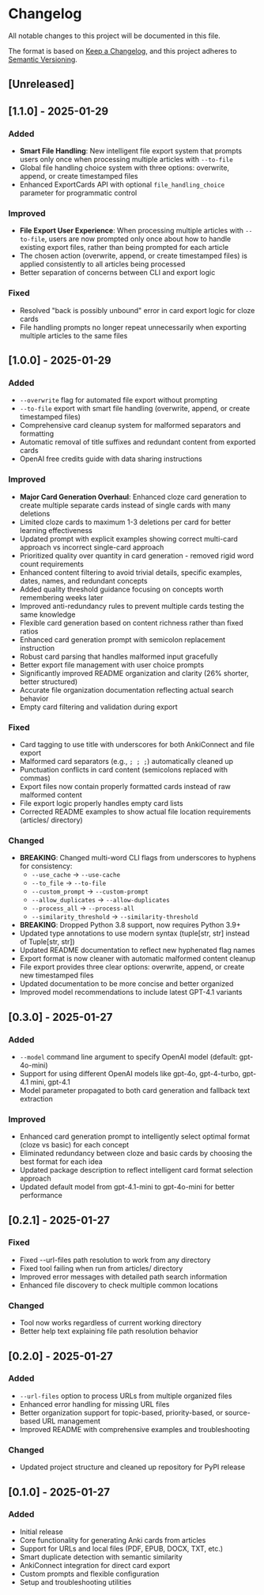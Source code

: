 # Changelog

All notable changes to this project will be documented in this file.

The format is based on [Keep a Changelog](https://keepachangelog.com/en/1.0.0/),
and this project adheres to [Semantic Versioning](https://semver.org/spec/v2.0.0.html).

## [Unreleased]

## [1.1.0] - 2025-01-29

### Added
- **Smart File Handling**: New intelligent file export system that prompts users only once when processing multiple articles with `--to-file`
- Global file handling choice system with three options: overwrite, append, or create timestamped files
- Enhanced ExportCards API with optional `file_handling_choice` parameter for programmatic control

### Improved
- **File Export User Experience**: When processing multiple articles with `--to-file`, users are now prompted only once about how to handle existing export files, rather than being prompted for each article
- The chosen action (overwrite, append, or create timestamped files) is applied consistently to all articles being processed
- Better separation of concerns between CLI and export logic

### Fixed
- Resolved "back is possibly unbound" error in card export logic for cloze cards
- File handling prompts no longer repeat unnecessarily when exporting multiple articles to the same files

## [1.0.0] - 2025-01-29

### Added
- `--overwrite` flag for automated file export without prompting
- `--to-file` export with smart file handling (overwrite, append, or create timestamped files)
- Comprehensive card cleanup system for malformed separators and formatting
- Automatic removal of title suffixes and redundant content from exported cards
- OpenAI free credits guide with data sharing instructions

### Improved
- **Major Card Generation Overhaul**: Enhanced cloze card generation to create multiple separate cards instead of single cards with many deletions
- Limited cloze cards to maximum 1-3 deletions per card for better learning effectiveness
- Updated prompt with explicit examples showing correct multi-card approach vs incorrect single-card approach
- Prioritized quality over quantity in card generation - removed rigid word count requirements
- Enhanced content filtering to avoid trivial details, specific examples, dates, names, and redundant concepts
- Added quality threshold guidance focusing on concepts worth remembering weeks later
- Improved anti-redundancy rules to prevent multiple cards testing the same knowledge
- Flexible card generation based on content richness rather than fixed ratios
- Enhanced card generation prompt with semicolon replacement instruction
- Robust card parsing that handles malformed input gracefully
- Better export file management with user choice prompts
- Significantly improved README organization and clarity (26% shorter, better structured)
- Accurate file organization documentation reflecting actual search behavior
- Empty card filtering and validation during export

### Fixed
- Card tagging to use title with underscores for both AnkiConnect and file export
- Malformed card separators (e.g., `; ; ;`) automatically cleaned up
- Punctuation conflicts in card content (semicolons replaced with commas)
- Export files now contain properly formatted cards instead of raw malformed content
- File export logic properly handles empty card lists
- Corrected README examples to show actual file location requirements (articles/ directory)

### Changed
- **BREAKING**: Changed multi-word CLI flags from underscores to hyphens for consistency:
  - `--use_cache` → `--use-cache`
  - `--to_file` → `--to-file`
  - `--custom_prompt` → `--custom-prompt`
  - `--allow_duplicates` → `--allow-duplicates`
  - `--process_all` → `--process-all`
  - `--similarity_threshold` → `--similarity-threshold`
- **BREAKING**: Dropped Python 3.8 support, now requires Python 3.9+
- Updated type annotations to use modern syntax (tuple[str, str] instead of Tuple[str, str])
- Updated README documentation to reflect new hyphenated flag names
- Export format is now cleaner with automatic malformed content cleanup
- File export provides three clear options: overwrite, append, or create new timestamped files
- Updated documentation to be more concise and better organized
- Improved model recommendations to include latest GPT-4.1 variants

## [0.3.0] - 2025-01-27

### Added
- `--model` command line argument to specify OpenAI model (default: gpt-4o-mini)
- Support for using different OpenAI models like gpt-4o, gpt-4-turbo, gpt-4.1 mini, gpt-4.1
- Model parameter propagated to both card generation and fallback text extraction

### Improved
- Enhanced card generation prompt to intelligently select optimal format (cloze vs basic) for each concept
- Eliminated redundancy between cloze and basic cards by choosing the best format for each idea
- Updated package description to reflect intelligent card format selection approach
- Updated default model from gpt-4.1-mini to gpt-4o-mini for better performance

## [0.2.1] - 2025-01-27

### Fixed
- Fixed --url-files path resolution to work from any directory
- Fixed tool failing when run from articles/ directory
- Improved error messages with detailed path search information
- Enhanced file discovery to check multiple common locations

### Changed
- Tool now works regardless of current working directory
- Better help text explaining file path resolution behavior

## [0.2.0] - 2025-01-27

### Added
- `--url-files` option to process URLs from multiple organized files
- Enhanced error handling for missing URL files
- Better organization support for topic-based, priority-based, or source-based URL management
- Improved README with comprehensive examples and troubleshooting

### Changed
- Updated project structure and cleaned up repository for PyPI release

## [0.1.0] - 2025-01-27

### Added
- Initial release
- Core functionality for generating Anki cards from articles
- Support for URLs and local files (PDF, EPUB, DOCX, TXT, etc.)
- Smart duplicate detection with semantic similarity
- AnkiConnect integration for direct card export
- Custom prompts and flexible configuration
- Setup and troubleshooting utilities
